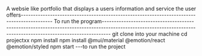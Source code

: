A websie like portfolio that displays a users information  and service the user offers-------------------------------------------------------------------------------------------
To run the program---------------------------------------------------------------------------------------------------------------------------------------------------------------
git clone into your machine
cd projectxx
npm install
npm install @mui/material @emotion/react @emotion/styled
npm start ---to run the project
